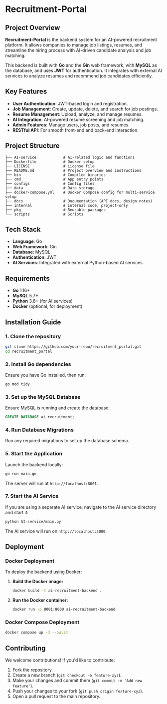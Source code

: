 # **Recruitment-Portal**


## **Project Overview**

**Recruitment-Portal** is the backend system for an AI-powered recruitment platform. It allows companies to manage job listings, resumes, and streamline the hiring process with AI-driven candidate analysis and job matching.

This backend is built with **Go** and the **Gin** web framework, with **MySQL** as the database, and uses **JWT** for authentication. It integrates with external AI services to analyze resumes and recommend job candidates efficiently.

## **Key Features**

- **User Authentication**: JWT-based login and registration.
- **Job Management**: Create, update, delete, and search for job postings.
- **Resume Management**: Upload, analyze, and manage resumes.
- **AI Integration**: AI-powered resume screening and job matching.
- **Admin Features**: Manage users, job posts, and resumes.
- **RESTful API**: For smooth front-end and back-end interaction.

## **Project Structure**

```
├── AI-service            # AI-related logic and functions
├── Dockerfile            # Docker setup
├── LICENSE               # License file
├── README.md             # Project overview and instructions
├── bin                   # Compiled binaries
├── cmd                   # App entry points
├── configs               # Config files
├── data                  # Data storage
├── docker-compose.yml    # Docker Compose config for multi-service setup
├── docs                  # Documentation (API docs, design notes)
├── internal              # Internal code, project-only
├── pkg                   # Reusable packages
└── scripts               # Scripts
```

## **Tech Stack**

- **Language**: Go
- **Web Framework**: Gin
- **Database**: MySQL
- **Authentication**: JWT
- **AI Services**: Integrated with external Python-based AI services

## **Requirements**

- **Go** 1.16+
- **MySQL** 5.7+
- **Python** 3.8+ (for AI services)
- **Docker** (optional, for deployment)

## **Installation Guide**

### **1. Clone the repository**

```bash
git clone https://github.com/your-repo/recruitment_portal.git
cd recruitment_portal
```

### **2. Install Go dependencies**

Ensure you have Go installed, then run:

```bash
go mod tidy
```

### **3. Set up the MySQL Database**

Ensure MySQL is running and create the database:

```sql
CREATE DATABASE ai_recruitment;
```

### **4. Run Database Migrations**

Run any required migrations to set up the database schema.

### **5. Start the Application**

Launch the backend locally:

```bash
go run main.go
```

The server will run at `http://localhost:8001`.

### **7. Start the AI Service**

If you are using a separate AI service, navigate to the AI service directory and start it:

```bash
python AI-service/main.py
```

The AI service will run on `http://localhost:5000`.

## **Deployment**

### **Docker Deployment**

To deploy the backend using Docker:

1. **Build the Docker image:**

   ```bash
   docker build -t ai-recruitment-backend .
   ```

2. **Run the Docker container:**

   ```bash
   docker run -p 8001:8000 ai-recruitment-backend
   ```

### **Docker Compose Deployment**

```bash
docker compose up -d --build
```

## **Contributing**

We welcome contributions! If you'd like to contribute:

1. Fork the repository.
2. Create a new branch (`git checkout -b feature-xyz`).
3. Make your changes and commit them (`git commit -m 'Add new feature'`).
4. Push your changes to your fork (`git push origin feature-xyz`).
5. Open a pull request to the main repository.

